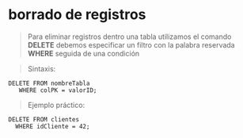 # borrado de registros

> Para eliminar registros dentro una tabla 
> utilizamos el comando **DELETE**
> debemos especificar un filtro con la palabra reservada **WHERE** seguida de una condición

> Sintaxis: 

    DELETE FROM nombreTabla  
       WHERE colPK = valorID;

> Ejemplo práctico: 
 
    DELETE FROM clientes  
      WHERE idCliente = 42;  
